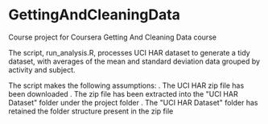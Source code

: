 # GettingAndCleaningData
Course project for Coursera Getting And Cleaning Data course

The script, run_analysis.R, processes UCI HAR dataset to generate a tidy dataset, with averages of the mean and standard deviation data grouped by activity and subject.

The script makes the following assumptions:
. The UCI HAR zip file has been downloaded
. The zip file has been extracted into the "UCI HAR Dataset" folder under the project folder
. The "UCI HAR Dataset" folder has retained the folder structure present in the zip file

